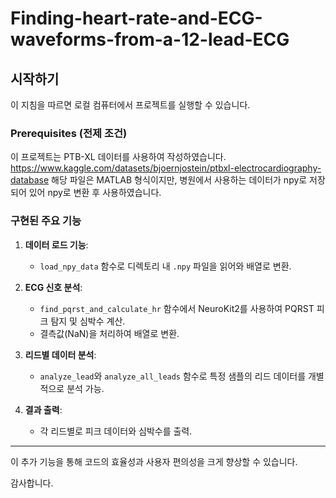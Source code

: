 # Finding-heart-rate-and-ECG-waveforms-from-a-12-lead-ECG

## 시작하기

이 지침을 따르면 로컬 컴퓨터에서 프로젝트를 실행할 수 있습니다.

### Prerequisites (전제 조건)

이 프로젝트는 PTB-XL 데이터를 사용하여 작성하였습니다.
https://www.kaggle.com/datasets/bjoernjostein/ptbxl-electrocardiography-database
해당 파일은 MATLAB 형식이지만, 병원에서 사용하는 데이터가 npy로 저장되어 있어 npy로 변환 후 사용하였습니다.


### **구현된 주요 기능**
1. **데이터 로드 기능**:
   - `load_npy_data` 함수로 디렉토리 내 `.npy` 파일을 읽어와 배열로 변환.
   
2. **ECG 신호 분석**:
   - `find_pqrst_and_calculate_hr` 함수에서 NeuroKit2를 사용하여 PQRST 피크 탐지 및 심박수 계산.
   - 결측값(NaN)을 처리하여 배열로 변환.

3. **리드별 데이터 분석**:
   - `analyze_lead`와 `analyze_all_leads` 함수로 특정 샘플의 리드 데이터를 개별적으로 분석 가능.

4. **결과 출력**:
   - 각 리드별로 피크 데이터와 심박수를 출력.

---


이 추가 기능을 통해 코드의 효율성과 사용자 편의성을 크게 향상할 수 있습니다.

감사합니다.

